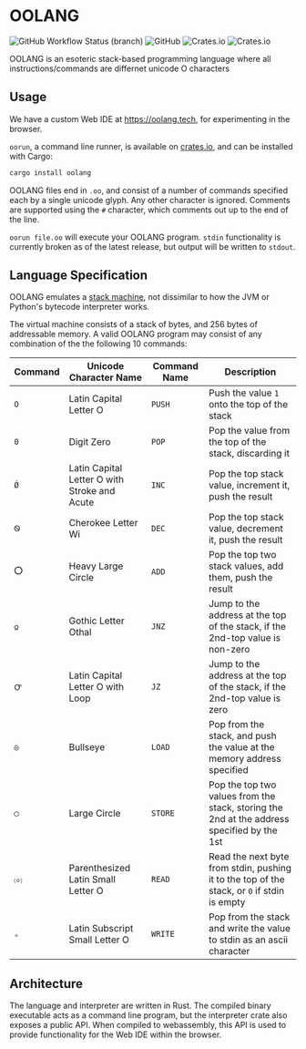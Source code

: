 # OOLANG
![GitHub Workflow Status (branch)](https://img.shields.io/github/workflow/status/RNM-Enterprises/oolang/CI/main?style=for-the-badge)
![GitHub](https://img.shields.io/github/license/RNM-Enterprises/oolang?style=for-the-badge)
![Crates.io](https://img.shields.io/crates/d/OOLANG?style=for-the-badge)
![Crates.io](https://img.shields.io/crates/v/OOLANG?style=for-the-badge)

OOLANG is an esoteric stack-based programming language where all instructions/commands are differnet unicode O characters

## Usage

We have a custom Web IDE at <https://oolang.tech>, for experimenting in the browser.

`oorun`, a command line runner, is available on [crates.io](https://crates.io/crates/OOLANG), and can be installed with Cargo:

```rust
cargo install oolang
```

OOLANG files end in `.oo`, and consist of a number of commands specified each by a single unicode glyph. Any other character is ignored. Comments are supported using the `#` character, which comments out up to the end of the line.

`oorun file.oo` will execute your OOLANG program. `stdin` functionality is currently broken as of the latest release, but output will be written to `stdout`.

## Language Specification

OOLANG emulates a [stack machine](https://en.wikipedia.org/wiki/Stack_machine), not dissimilar to how the JVM or Python's bytecode interpreter works.

The virtual machine consists of a stack of bytes, and 256 bytes of addressable memory. A valid OOLANG program may consist of any combination of the the following 10 commands:

| Command | Unicode Character Name                       | Command Name | Description                                                                                 |
| ------- | -------------------------------------------- | ------------ | ------------------------------------------------------------------------------------------- |
| `O`     | Latin Capital Letter O                       | `PUSH`       | Push the value `1` onto the top of the stack                                                |
| `0`     | Digit Zero                                   | `POP`        | Pop the value from the top of the stack, discarding it                                      |
| `Ǿ`     | Latin Capital Letter O with Stroke and Acute | `INC`        | Pop the top stack value, increment it, push the result                                      |
| `Ꮻ`     | Cherokee Letter Wi                           | `DEC`        | Pop the top stack value, decrement it, push the result                                      |
| `⭕`    | Heavy Large Circle                           | `ADD`        | Pop the top two stack values, add them, push the result                                     |
| `𐍉`     | Gothic Letter Othal                          | `JNZ`        | Jump to the address at the top of the stack, if the 2nd-top value is non-zero               |
| `Ꝍ`     | Latin Capital Letter O with Loop             | `JZ`         | Jump to the address at the top of the stack, if the 2nd-top value is zero                   |
| `◎`     | Bullseye                                     | `LOAD`       | Pop from the stack, and push the value at the memory address specified                      |
| `◯`     | Large Circle                                 | `STORE`      | Pop the top two values from the stack, storing the 2nd at the address specified by the 1st  |
| `⒪`     | Parenthesized Latin Small Letter O           | `READ`       | Read the next byte from stdin, pushing it to the top of the stack, or `0` if stdin is empty |
| `ₒ`     | Latin Subscript Small Letter O               | `WRITE`      | Pop from the stack and write the value to stdin as an ascii character                       |

## Architecture

The language and interpreter are written in Rust. The compiled binary executable acts as a command line program, but the interpreter crate also exposes a public API. When compiled to webassembly, this API is used to provide functionality for the Web IDE within the browser.
